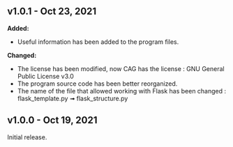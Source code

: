## v1.0.1 - Oct 23, 2021
**Added:**

* Useful information has been added to the program files.

**Changed:**
* The license has been modified, now CAG has the license : GNU General Public License v3.0
* The program source code has been better reorganized.
* The name of the file that allowed working with Flask has been changed : flask_template.py ➟ flask_structure.py
## v1.0.0 - Oct 19, 2021
Initial release.
